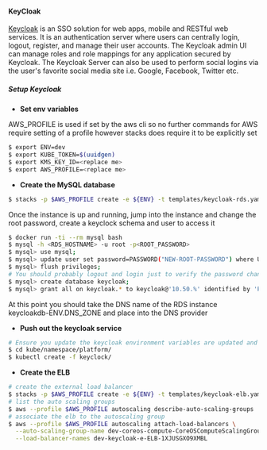 #### **KeyCloak**

[Keycloak](http://keycloak.jboss.org/docs) is an SSO solution for web apps, mobile and RESTful web services. It is an authentication server where users can centrally login, logout, register, and manage their user accounts. The Keycloak admin UI can manage roles and role mappings for any application secured by Keycloak. The Keycloak Server can also be used to perform social logins via the user's favorite social media site i.e. Google, Facebook, Twitter etc.

##### **Setup Keycloak**

* **Set env variables**

AWS_PROFILE is used if set by the aws cli so no further commands for AWS require setting of a profile
however stacks does require it to be explicitly set

```bash
$ export ENV=dev
$ export KUBE_TOKEN=$(uuidgen)
$ export KMS_KEY_ID=<replace me>
$ export AWS_PROFILE=<replace me>
```

* **Create the MySQL database**

```bash
$ stacks -p $AWS_PROFILE create -e ${ENV} -t templates/keycloak-rds.yaml ${ENV}-keycloak-rds
```

Once the instance is up and running, jump into the instance and change the root password, create a keyclock schema and user to access it

```bash
$ docker run -ti --rm mysql bash
$ mysql -h <RDS_HOSTNAME> -u root -p<ROOT_PASSWORD>
$ mysql> use mysql;
$ mysql> update user set password=PASSWORD("NEW-ROOT-PASSWORD") where User='root';
$ mysql> flush privileges;
# You should probably logout and login just to verify the password change at this point
$ mysql> create database keycloak;
$ mysql> grant all on keycloak.* to keycloak@'10.50.%' identified by 'PASSWORD';
```

At this point you should take the DNS name of the RDS instance keycloakdb-ENV.DNS_ZONE and place into the DNS provider

* **Push out the keycloak service**

```bash
# Ensure you update the keycloak environment variables are updated and populated with the credentials
$ cd kube/namespace/platform/
$ kubectl create -f keyclock/
```

* **Create the ELB**

```bash
# create the external load balancer
$ stacks -p $AWS_PROFILE create -e ${ENV} -t templates/keycloak-elb.yaml ${ENV}-keycloak-elb
# list the auto scaling groups
$ aws --profile $AWS_PROFILE autoscaling describe-auto-scaling-groups | jq .AutoScalingGroups[].AutoScalingGroupName
# associate the elb to the autoscaling group
$ aws --profile $AWS_PROFILE autoscaling attach-load-balancers \
  --auto-scaling-group-name dev-coreos-compute-CoreOSComputeScalingGroup-1LUE0A0D3FEHM \
  --load-balancer-names dev-keycloak-e-ELB-1XJUSGXO9XMBL
```
